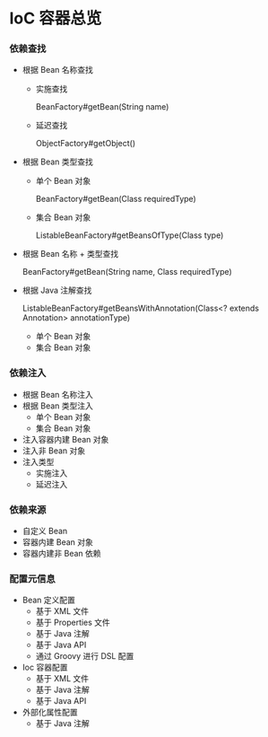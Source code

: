 # IoC 容器总览

### 依赖查找

- 根据 Bean 名称查找
    + 实施查找 
    
        BeanFactory#getBean(String name)
    + 延迟查找 
    
        ObjectFactory#getObject()
- 根据 Bean 类型查找
    + 单个 Bean 对象 
    
        BeanFactory#getBean(Class<T> requiredType)
    + 集合 Bean 对象
    
        ListableBeanFactory#getBeansOfType(Class<T> type)
- 根据 Bean 名称 + 类型查找 

    BeanFactory#getBean(String name, Class<T> requiredType)
- 根据 Java 注解查找

    ListableBeanFactory#getBeansWithAnnotation(Class<? extends Annotation> annotationType)
    + 单个 Bean 对象
    + 集合 Bean 对象
    

### 依赖注入

- 根据 Bean 名称注入
- 根据 Bean 类型注入
    + 单个 Bean 对象
    + 集合 Bean 对象
- 注入容器内建 Bean 对象
- 注入非 Bean 对象
- 注入类型
    + 实施注入
    + 延迟注入
    
### 依赖来源

- 自定义 Bean
- 容器内建 Bean 对象
- 容器内建非 Bean 依赖

### 配置元信息

- Bean 定义配置
    + 基于 XML 文件
    + 基于 Properties 文件
    + 基于 Java 注解
    + 基于 Java API
    + 通过 Groovy 进行 DSL 配置
- Ioc 容器配置
    + 基于 XML 文件
    + 基于 Java 注解
    + 基于 Java API
- 外部化属性配置
    + 基于 Java 注解